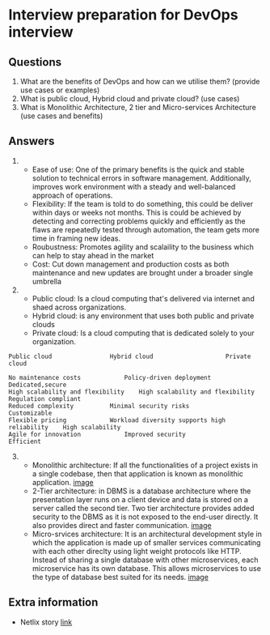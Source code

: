 # Interview preparation for DevOps interview

## Questions

1. What are the benefits of DevOps and how can we utilise them? (provide use cases or examples)
2. What is public cloud, Hybrid cloud and private cloud? (use cases)
3. What is Monolithic Architecture, 2 tier and Micro-services Architecture (use cases and benefits)

## Answers

1.	
	- Ease of use: One of the primary benefits is the quick and stable solution to technical errors in software management. Additionally, improves work environment with a steady and well-balanced approach of operations.
	- Flexibility: If the team is told to do something, this could be deliver within days or weeks not months. This is could be achieved by detecting and correcting problems quickly and efficiently as the flaws are repeatedly tested through automation, the team gets more time in framing new ideas.
	- Roubustness: Promotes agility and scalaility to the business which can help to stay ahead in the market 
	- Cost: Cut down management and production costs as both maintenance and new updates are brought under a broader single umbrella


2.
	- Public cloud: Is a cloud computing that's delivered via internet and shaed across organizations.
	- Hybrid cloud: is any environment that uses both public and private clouds
	- Private cloud: Is a cloud computing that is dedicated solely to your organization. 

```
Public cloud				Hybrid cloud					Private cloud

No maintenance costs			Policy-driven deployment			Dedicated,secure
High scalability and flexibility	High scalability and flexibility		Regulation compliant
Reduced complexity			Minimal security risks				Customizable
Flexible pricing			Workload diversity supports high reliability	High scalability	
Agile for innovation			Improved security				Efficient
```

3. 
	- Monolithic architecture: If all the functionalities of a project exists in a single codebase, then that application is known as monolithic application.
	[image](https://media.geeksforgeeks.org/wp-content/uploads/20200322175817/monolithic.jpg)
	- 2-Tier architecture: in DBMS is a database architecture where the presentation layer runs on a client device and data is stored on a server called the second tier. Two tier architecture provides added security to the DBMS as it is not exposed to the end-user directly. It also provides direct and faster communication.
	[image](https://www.guru99.com/images/1/091318_0745_DBMSArchite2.png)
	- Micro-srvices architecture: It is an architectural development style in which the application is made up of smaller services communicating with each other direclty using light weight protocols like HTTP. Instead of sharing a single database with other microservices, each microservice has its own database. This allows microservices to use the type of database best suited for its needs.
	[image](https://media.geeksforgeeks.org/wp-content/uploads/20200322182733/microservices.jpg)

## Extra information

- Netlix story [link](https://about.netflix.com/en/news/completing-the-netflix-cloud-migration)

